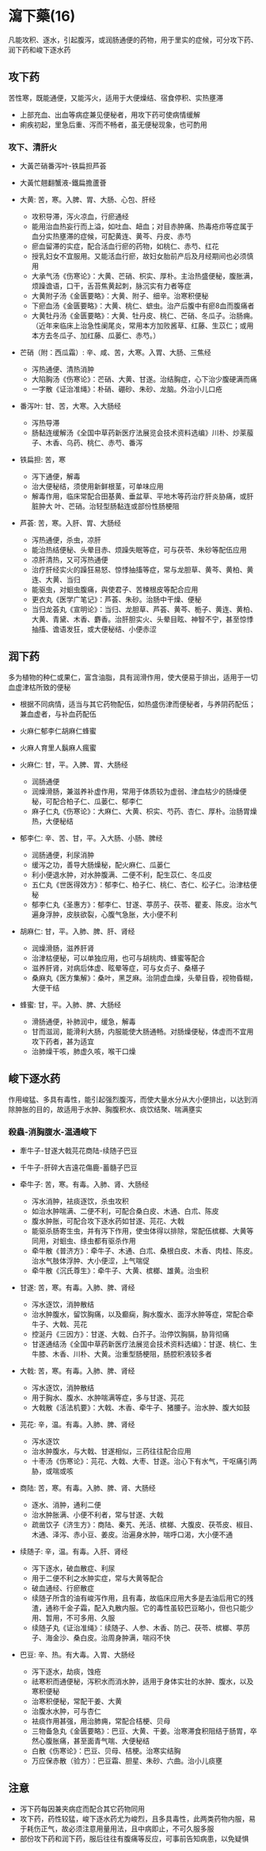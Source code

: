 # 瀉下藥(16)

凡能攻积、逐水，引起腹泻，或润肠通便的药物，用于里实的症候，可分攻下药、润下药和峻下逐水药


## 攻下药
苦性寒，既能通便，又能泻火，适用于大便燥结、宿食停积、实热壅滞
- 上部充血、出血等病症兼见便秘者，用攻下药可使病情缓解
- 痢疾初起，里急后重、泻而不畅者，虽无便秘现象，也可酌用

### 攻下、清肝火
- 大黃芒硝番泻叶-铁扁担芦荟
- 大黃忙翹翻蟹液-鐵扁擔蘆薈

- 大黄: 苦，寒。入脾、胃、大肠、心包、肝经
  - 攻积导滞，泻火凉血，行瘀通经
  - 能用治血热妄行而上溢，如吐血、衄血；对目赤肿痛、热毒疮疖等症属于血分实热壅滞的症候，可配黄连、黄芩、丹皮、赤芍
  - 瘀血留滞的实症，配合活血行瘀的药物，如桃仁、赤芍、红花
  - 授乳妇女不宜服用。又能活血行瘀，故妇女胎前产后及月经期间也必须慎用
  - 大承气汤《伤寒论》：大黄、芒硝、枳实、厚朴。主治热盛便秘，腹胀满，烦躁谵语，口干，舌苔焦黄起刺，脉沉实有力者等症
  - 大黄附子汤《金匮要略》：大黄、附子、细辛。治寒积便秘
  - 下瘀血汤《金匮要略》：大黄、桃仁、蟅虫。治产后腹中有瘀8血而腹痛者
  - 大黄牡丹汤《金匮要略》：大黄、牡丹皮、桃仁、芒硝、冬瓜子。治肠痈。（近年来临床上治急性阑尾炎，常用本方加败酱草、红藤、生苡仁；或用本方去冬瓜子、加红藤、瓜蒌仁、赤芍。）
- 芒硝（附：西瓜霜）: 辛、咸、苦，大寒。入胃、大肠、三焦经
  - 泻热通便、清热消肿
  - 大陷胸汤《伤寒论》：芒硝、大黄、甘遂。治结胸症，心下治少腹硬满而痛
  - 一字散《证治准绳》：朴硝、硼砂、朱砂、龙脑。外治小儿口疮
- 番泻叶: 甘、苦，大寒。入大肠经
  - 泻热导滞
  - 肠黏连缓解汤《全国中草药新医疗法展览会技术资料选编》川朴、炒莱菔子、木香、乌药、桃仁、赤芍、番泻
- 铁扁担: 苦，寒
  - 泻下通便，解毒
  - 治大便秘结，须使用新鲜根茎，可单味应用
  - 解毒作用，临床常配合田基黄、垂盆草、平地木等药治疗肝炎胁痛，或肝脏肿大
叶、芒硝。治轻型肠黏连或部份性肠梗阻
- 芦荟: 苦，寒。入肝、胃、大肠经
  - 泻热通便，杀虫，凉肝
  - 能治热结便秘、头晕目赤、烦躁失眠等症，可与茯苓、朱砂等配伍应用
  - 凉肝清热，又可泻热通便
  - 治疗肝经实火的躁狂易怒、惊悸抽搐等症，常与龙胆草、黄芩、黄柏、黄连、大黄、当归
  - 能驱虫，对蛔虫腹痛，與使君子、苦楝根皮等配合应用
  - 更衣丸《医学广笔记》：芦荟、朱砂。治肠中干燥、便秘
  - 当归龙荟丸《宣明论》：当归、龙胆草、芦荟、黄芩、栀子、黄连、黄柏、大黄、青黛、木香、麝香。治肝胆实火、头晕目眩、神智不宁，甚至惊悸抽搐、谵语发狂，或大便秘结、小便赤涩


## 润下药
多为植物的种仁或果仁，富含油脂，具有润滑作用，使大便易于排出，适用于一切血虚津枯所致的便秘
- 根据不同病情，适当与其它药物配伍，如热盛伤津而便秘者，与养阴药配伍；兼血虚者，与补血药配伍

- 火麻仁郁李仁胡麻仁蜂蜜
- 火麻人育里人鬍麻人瘋蜜

- 火麻仁: 甘，平。入脾、胃、大肠经
  - 润肠通便
  - 润燥滑肠，兼滋养补虚作用，常用于体质较为虚弱、津血枯少的肠燥便秘，可配合柏子仁、瓜蒌仁、郁李仁
  - 麻子仁丸《伤寒论》：大麻仁、大黄、枳实、芍药、杏仁、厚朴。治肠胃燥热，大便秘结
- 郁李仁: 辛、苦、甘，平。入大肠、小肠、脾经
  - 润肠通便，利尿消肿
  - 缓泻之功，善导大肠燥秘，配火麻仁、瓜蒌仁
  - 利小便退水肿，对水肿腹满、二便不利，配生苡仁、冬瓜皮
  - 五仁丸《世医得效方》：郁李仁、柏子仁、桃仁、杏仁、松子仁。治津枯便秘
  - 郁李仁丸《圣惠方》：郁李仁、甘遂、葶苈子、茯苓、瞿麦、陈皮。治水气遍身浮肿，皮肤欲裂，心腹气急胀，大小便不利
- 胡麻仁: 甘，平。入肺、脾、肝、肾经
  - 润燥滑肠，滋养肝肾
  - 治津枯便秘，可以单独应用，也可与胡桃肉、蜂蜜等配合
  - 滋养肝肾，对病后体虚、眩晕等症，可与女贞子、桑椹子
  - 桑麻丸《医方集解》：桑叶，黑芝麻。治阴虚血燥，头晕目昏，视物昏糊，大便干结
- 蜂蜜: 甘，平。入肺、脾、大肠经
  - 滑肠通便，补肺润中，缓急，解毒
  - 甘而滋润，能滑利大肠，内服能使大肠通畅。对肠燥便秘，体虚而不宜用攻下药者，甚为适宜
  - 治肺燥干咳，肺虚久咳，喉干口燥


## 峻下逐水药
作用峻猛、多具有毒性，能引起强烈腹泻，而使大量水分从大小便排出，以达到消除肿胀的目的，故适用于水肿、胸腹积水、痰饮结聚、喘满壅实

### 殺蟲-消胸腹水-温通峻下
- 牽牛子-甘遂大戟芫花商陆-续随子巴豆
- 千牛子-肝碎大吉遠花傷鹿-蓄髓子巴豆

- 牵牛子: 苦，寒。有毒。入肺、肾、大肠经
  - 泻水消肿，袪痰逐饮，杀虫攻积
  - 如治水肿喘满、二便不利，可配合桑白皮、木通、白朮、陈皮
  - 腹水肿胀，可配合攻下逐水药如甘遂、芫花、大戟
  - 能驱杀肠寄生虫，并有泻下作用，使虫体得以排除，常配伍槟榔、大黄等同用，对蛔虫、绦虫都有驱杀作用
  - 牵牛散《普济方》：牵牛子、木通、白朮、桑根白皮、木香、肉桂、陈皮。治水气肢体浮肿、大小便涩，上气喘促
  - 牵牛散《沉氏尊生》：牵牛子、大黄、槟榔、雄黄。治虫积
- 甘遂: 苦，寒。有毒。入肺、脾、肾经
  - 泻水逐饮，消肿散结
  - 治水肿腹水，留饮胸痛，以及癫痫，胸水腹水、面浮水肿等症，常配合牵牛子、大戟、芫花
  - 控涎丹《三因方》：甘遂、大戟、白芥子。治停饮胸膈，胁背彻痛
  - 甘遂通结汤《全国中草药新医疗法展览会技术资料选编》：甘遂、桃仁、生牛膝、木香、川朴、大黄。治重型肠梗阻，肠腔积液较多者
- 大戟: 苦，寒。有毒。入肺、脾、肾经
  - 泻水逐饮，消肿散结
  - 用于胸水、腹水、水肿喘满等症，多与甘遂、芫花
  - 大戟散《活法机要》：大戟、木香、牵牛子、猪腰子。治水肿、腹大如鼓
- 芫花: 辛，温。有毒。入肺、脾、肾经
  - 泻水逐饮
  - 治水肿腹水，与大戟、甘遂相似，三药往往配合应用
  - 十枣汤《伤寒论》：芫花、大戟、大枣、甘遂。治心下有水气，干呕痛引两胁，或喘或咳
- 商陆: 苦，寒。有毒。入肺、脾、肾、大肠经
  - 逐水、消肿，通利二便
  - 治水肿胀满、小便不利者，常与甘遂、大戟
  - 疏凿饮子《济生方》：商陆、秦艽、羌活、槟榔、大腹皮、茯苓皮、椒目、木通、泽泻、赤小豆、姜皮。治遍身水肿，喘呼口渴，大小便不通
- 续随子: 辛，温。有毒。入肝、肾经
  - 泻下逐水，破血散症、利尿
  - 用于二便不利之水肿实症，常与大黄等配合
  - 破血通经、行瘀散症
  - 续随子所含的油有峻泻作用，且有毒，故临床应用大多是去油后用它的残渣，通称千金子霜，配入丸散内服。它的毒性虽较巴豆略小，但也只能少用、暂用，不可多用、久服
  - 续随子丸《证治准绳》：续随子、人参、木香、防己、茯苓、槟榔、葶苈子、海金沙、桑白皮。治周身肿满，喘闷不快
- 巴豆: 辛、热。有大毒。入胃、大肠经
  - 泻下逐水，劫痰，蚀疮
  - 祛寒积而通便秘，泻积水而消水肿，适用于身体实壮的水肿、腹水，以及寒积便秘
  - 治寒积便秘，常配干姜、大黄
  - 治腹水水肿，可与杏仁
  - 袪痰作用甚强，用治肺痈，常配合桔梗、贝母
  - 三物备急丸《金匮要略》：巴豆、大黄、干姜。治寒滞食积阻结于肠胃，卒然心腹胀痛，甚至面青气喘、大便秘结
  - 白散《伤寒论》：巴豆、贝母、桔梗。治寒实结胸
  - 万应保赤散（验方）：巴豆霜、胆星、朱砂、六曲。治小儿痰壅


## 注意
- 泻下药每因兼夹病症而配合其它药物同用
- 攻下药，药性较猛，峻下逐水药尤为峻烈，且多具毒性，此两类药物内服，易于耗伤正气，故必须注意用量用法，且中病即止，不可久服多服
- 部份攻下药和润下药，服后往往有腹痛等反应，可事前告知病患，以免疑惧


